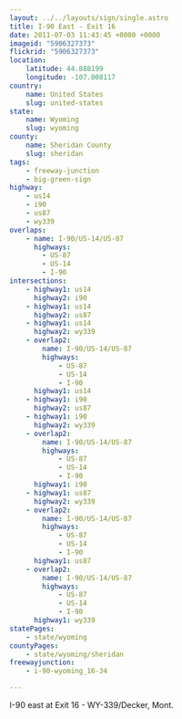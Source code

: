 ```yaml
---
layout: ../../layouts/sign/single.astro
title: I-90 East - Exit 16
date: 2011-07-03 11:43:45 +0000 +0000
imageid: "5906327373"
flickrid: "5906327373"
location:
    latitude: 44.888199
    longitude: -107.008117
country:
    name: United States
    slug: united-states
state:
    name: Wyoming
    slug: wyoming
county:
    name: Sheridan County
    slug: sheridan
tags:
    - freeway-junction
    - big-green-sign
highway:
    - us14
    - i90
    - us87
    - wy339
overlaps:
    - name: I-90/US-14/US-87
      highways:
        - US-87
        - US-14
        - I-90
intersections:
    - highway1: us14
      highway2: i90
    - highway1: us14
      highway2: us87
    - highway1: us14
      highway2: wy339
    - overlap2:
        name: I-90/US-14/US-87
        highways:
            - US-87
            - US-14
            - I-90
      highway1: us14
    - highway1: i90
      highway2: us87
    - highway1: i90
      highway2: wy339
    - overlap2:
        name: I-90/US-14/US-87
        highways:
            - US-87
            - US-14
            - I-90
      highway1: i90
    - highway1: us87
      highway2: wy339
    - overlap2:
        name: I-90/US-14/US-87
        highways:
            - US-87
            - US-14
            - I-90
      highway1: us87
    - overlap2:
        name: I-90/US-14/US-87
        highways:
            - US-87
            - US-14
            - I-90
      highway1: wy339
statePages:
    - state/wyoming
countyPages:
    - state/wyoming/sheridan
freewayjunction:
    - i-90-wyoming_16-34

---
```

I-90 east at Exit 16 - WY-339/Decker, Mont.